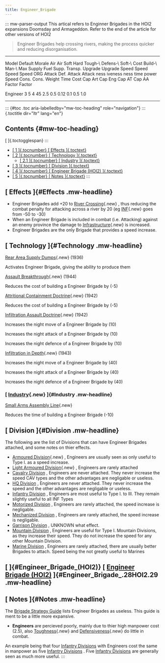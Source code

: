 ```yaml
---
title: Engineer_Brigade
---
```

::: mw-parser-output
This artical refers to Enginner Brigades in the HOI2 expansions Doomsday
and Armageddon. Refer to the end of the article for other versions of
HOI2

> Engineer Brigades help crossing rivers, making the process quicker and
> reducing disorganisation.

  ---------- --------- -------- -------- ------ -------- -------- --------- ---------- -------- -- ------ --------- ------- ------- -------- ------- ------- --------- --------- --------- ------- ------- ------- -------
  Model      Default   Morale   Air      Air    Soft     Hard     Tough-\   Defens-\   Soft-\      Cost   Build-\   Man-\   Max     Supply   Fuel    Supp.   Transp.   Upgrade   Upgrade   Speed   Speed   Speed   Speed
             ORG                Attack   Def.   Attack   Attack   ness      iveness    ness               time      power   Speed   Cons.    Cons.           Weight    Time      Cost      Cap Art Cap Eng Cap AT  Cap AA
                                                                                                                                                                       Factor    Factor                            

  Engineer                                                        3         5                      4      45        2.5     0.5     0.12     0.1                       0.5       1.0                               
  ---------- --------- -------- -------- ------ -------- -------- --------- ---------- -------- -- ------ --------- ------- ------- -------- ------- ------- --------- --------- --------- ------- ------- ------- -------

::: {#toc .toc aria-labelledby="mw-toc-heading" role="navigation"}
::: {.toctitle dir="ltr" lang="en"}
## Contents {#mw-toc-heading}

[ ]{.toctogglespan}
:::

-   [[ 1 ]{.tocnumber} [ Effects ]{.toctext}](#Effects)
-   [[ 2 ]{.tocnumber} [ Technology ]{.toctext}](#Technology)
    -   [[ 2.1 ]{.tocnumber} [ Industry ]{.toctext}](#Industry)
-   [[ 3 ]{.tocnumber} [ Division ]{.toctext}](#Division)
-   [[ 4 ]{.tocnumber} [ Engineer Brigade (HOI2)
    ]{.toctext}](#Engineer_Brigade_.28HOI2.29)
-   [[ 5 ]{.tocnumber} [ Notes ]{.toctext}](#Notes)
:::

## [ Effects ]{#Effects .mw-headline}

-   Engineer Brigades add +20 to [River
    Crossing](/wiki/index.php?title=River_Crossing&action=edit&redlink=1 "River Crossing (page does not exist)"){.new}
    , thus reducing the combat penalty for attacking across a river by
    20 (eg
    [INF](/wiki/index.php?title=INF&action=edit&redlink=1 "INF (page does not exist)"){.new}
    goes from -50 to -30)
-   When an Engineer Brigade is included in combat (i.e. Attacking)
    against an enemy province the damage to
    [Infrastructure](/wiki/index.php?title=Infrastructure&action=edit&redlink=1 "Infrastructure (page does not exist)"){.new}
    is increased.
-   Engineer Brigades are the only Brigade that provides a speed
    increase.

## [ Technology ]{#Technology .mw-headline}

[Rear Area Supply
Dumps](/wiki/index.php?title=Rear_Area_Supply_Dumps&action=edit&redlink=1 "Rear Area Supply Dumps (page does not exist)"){.new}
(1936)

Activates Engineer Brigade, giving the ability to produce them

[Assault
Breakthrough](/wiki/index.php?title=Assault_Breakthrough&action=edit&redlink=1 "Assault Breakthrough (page does not exist)"){.new}
(1944)

Reduces the cost of building a Engineer Brigade by (-5)

[Attritional Containment
Doctrine](/wiki/index.php?title=Attritional_Containment_Doctrine&action=edit&redlink=1 "Attritional Containment Doctrine (page does not exist)"){.new}
(1942)

Reduces the cost of building a Engineer Brigade by (-5)

[Infiltration Assault
Doctrine](/wiki/index.php?title=Infiltration_Assault_Doctrine&action=edit&redlink=1 "Infiltration Assault Doctrine (page does not exist)"){.new}
(1942)

Increases the night move of a Engineer Brigade by (10)

Increases the night attack of a Engineer Brigade by (10)

Increases the night defence of a Engineer Brigade by (10)

[Infiltration in
Depth](/wiki/index.php?title=Infiltration_in_Depth&action=edit&redlink=1 "Infiltration in Depth (page does not exist)"){.new}
(1943)

Increases the night move of a Engineer Brigade by (40)

Increases the night attack of a Engineer Brigade by (40)

Increases the night defence of a Engineer Brigade by (40)

### [ [Industry](/wiki/index.php?title=Industry&action=edit&redlink=1 "Industry (page does not exist)"){.new} ]{#Industry .mw-headline}

[Small Arms Assembly
Line](/wiki/index.php?title=Small_Arms_Assembly_Line&action=edit&redlink=1 "Small Arms Assembly Line (page does not exist)"){.new}

Reduces the time of building a Engineer Brigade (-10)

## [ Division ]{#Division .mw-headline}

The following are the list of Divisions that can have Engineer Brigades
attached, and some notes on thier effects.

-   [Armoured
    Division](/wiki/index.php?title=Armoured_Division&action=edit&redlink=1 "Armoured Division (page does not exist)"){.new}
    , Engineers are usually seen as only useful to Type I. as a speed
    increase.
-   [Light Armoured
    Division](/wiki/index.php?title=Light_Armoured_Division&action=edit&redlink=1 "Light Armoured Division (page does not exist)"){.new}
    , Engineers are rarely attached
-   [Cavalry Division](/wiki/Cavalry_Division "Cavalry Division") ,
    Engineers are never attached. They never increase the speed CAV
    types and the other advantages are negligable or useless.
-   [HQ Division](/wiki/HQ_Division "HQ Division") , Engineers are never
    attached. They never increase the speed and the other advantages are
    negligable or useless.
-   [Infantry Division](/wiki/Infantry_Division "Infantry Division") ,
    Engineers are most useful to Type I. to III. They remain slightly
    useful to all INF Types
-   [Motorized Division](/wiki/Motorized_Division "Motorized Division")
    , Engineers are rarely attached, the speed increase is negligable.
-   [Mechanized
    Division](/wiki/Mechanized_Division "Mechanized Division") ,
    Engineers are rarely attached, the speed increase is negligable.
-   [Garrison Division](/wiki/Garrison_Division "Garrison Division") ,
    UNKNOWN what effect.
-   [Mountain Division](/wiki/Mountain_Division "Mountain Division") ,
    Engineers are useful for Type I. Mountain Divisions, as they
    increase their speed. They do not increase the speed for any other
    Mountain Division.
-   [Marine Division](/wiki/Marine_Division "Marine Division") ,
    Engineers are rarely attached, there are usually better Brigades to
    attach. Speed being the not greatly useful to Marines

## [ ]{#Engineer_Brigade_(HOI2)} [ [Engineer Brigade (HOI2)](/wiki/Engineer_Brigade_(HOI2) "Engineer Brigade (HOI2)") ]{#Engineer_Brigade_.28HOI2.29 .mw-headline}

## [ Notes ]{#Notes .mw-headline}

The [Brigade Strategy
Guide](/wiki/Brigade_Strategy_Guide "Brigade Strategy Guide") lists
Engineer Brigades as useless. This guide is ment to be a little more
expansive.

-   **Engineers** are percieved poorly, mainly due to thier high
    manpower cost (2.5), also
    [Toughness](/wiki/index.php?title=Toughness&action=edit&redlink=1 "Toughness (page does not exist)"){.new}
    and
    [Defensiveness](/wiki/index.php?title=Defensiveness&action=edit&redlink=1 "Defensiveness (page does not exist)"){.new}
    do little in combat.

An example being that four [Infantry
Divisions](/wiki/Infantry_Division "Infantry Division") with Engineers
cost the same in manpower as five [Infantry
Divisions](/wiki/Infantry_Division "Infantry Division") . Five [Infantry
Divisions](/wiki/Infantry_Division "Infantry Division") are generally
seen as much more useful.
:::
